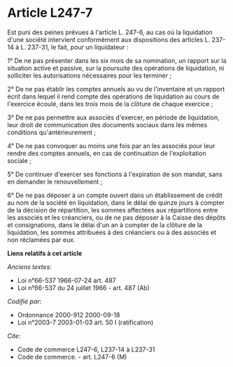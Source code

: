 # Article L247-7

Est puni des peines prévues à l'article L. 247-6, au cas où la liquidation d'une société intervient conformément aux
dispositions des articles L. 237-14 à L. 237-31, le fait, pour un liquidateur :

1° De ne pas présenter dans les six mois de sa nomination, un rapport sur la situation active et passive, sur la poursuite
des opérations de liquidation, ni solliciter les autorisations nécessaires pour les terminer ;

2° De ne pas établir les comptes annuels au vu de l'inventaire et un rapport écrit dans lequel il rend compte des opérations
de liquidation au cours de l'exercice écoulé, dans les trois mois de la clôture de chaque exercice ;

3° De ne pas permettre aux associés d'exercer, en période de liquidation, leur droit de communication des documents sociaux
dans les mêmes conditions qu'antérieurement ;

4° De ne pas convoquer au moins une fois par an les associés pour leur rendre des comptes annuels, en cas de continuation de
l'exploitation sociale ;

5° De continuer d'exercer ses fonctions à l'expiration de son mandat, sans en demander le renouvellement ;

6° De ne pas déposer à un compte ouvert dans un établissement de crédit au nom de la société en liquidation, dans le délai de
quinze jours à compter de la décision de répartition, les sommes affectées aux répartitions entre les associés et les
créanciers, ou de ne pas déposer à la Caisse des dépôts et consignations, dans le délai d'un an à compter de la clôture de la
liquidation, les sommes attribuées à des créanciers ou à des associés et non réclamées par eux.

**Liens relatifs à cet article**

_Anciens textes_:

  - Loi n°66-537 1966-07-24 art. 487
  - Loi n°66-537 du 24 juillet 1966 - art. 487 (Ab)

_Codifié par_:

  - Ordonnance 2000-912 2000-09-18
  - Loi n°2003-7 2003-01-03 art. 50 I (ratification)

_Cite_:

  - Code de commerce L247-6, L237-14 à L237-31
  - Code de commerce. - art. L247-6 (M)
